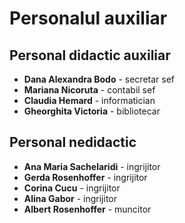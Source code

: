 # Personalul auxiliar

## Personal didactic auxiliar

-   **Dana Alexandra Bodo** - secretar sef
-   **Mariana Nicoruta** - contabil sef
-   **Claudia Hemard** - informatician
-   **Gheorghita Victoria** - bibliotecar

## Personal nedidactic

-   **Ana Maria Sachelaridi** - ingrijitor
-   **Gerda Rosenhoffer** - ingrijitor
-   **Corina Cucu** - ingrijitor
-   **Alina Gabor** - ingrijitor
-   **Albert Rosenhoffer** - muncitor
